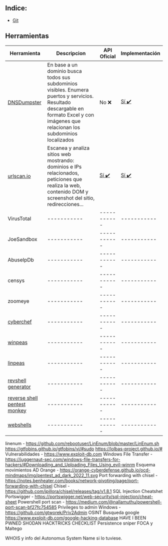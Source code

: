 ## Indice:
- [Git](https://github.com/Mueltex/cheatsheets/blob/main/git-cheat-sheet.pdf)

## Herramientas
| Herramienta      | Descripcion | API Oficial | Implementación|
| ----------- | ----------- | ----------- | ----------- |
| [DNSDumpster](https://dnsdumpster.com/)      | En base a un dominio busca todos sus subdominios visibles. Enumera puertos y servicios. Resultado descargable en formato Excel y con imágenes que relacionan los subdominios localizados       | No ❌ | [Sí ✔️](https://github.com/PaulSec/API-dnsdumpster.com) |
| [urlscan.io](https://urlscan.io/)      | Escanea y analiza sitios web mostrando: dominios e IPs relacionados, peticiones que realiza la web, contenido DOM y screenshot del sitio, redirecciones...       | [Sí ✔️](https://urlscan.io/docs/api/) | [Sí ✔️](https://urlscan.io/docs/integrations/) |
| VirusTotal | ----------- | ----------- | ----------- |
| JoeSandbox | ----------- | ----------- | ----------- |
| AbuseIpDb | ----------- | ----------- | ----------- |
| censys | ----------- | ----------- | ----------- |
| zoomeye | ----------- | ----------- | ----------- |
| [cyberchef](https://gchq.github.io/CyberChef/) | ----------- | ----------- | ----------- |
| [winpeas](https://github.com/carlospolop/PEASS-ng/tree/master/winPEAS) | ----------- | ----------- | ----------- |
| [linpeas](https://github.com/carlospolop/PEASS-ng/tree/master/linPEAS) | ----------- | ----------- | ----------- |
| [revshell generator](https://www.revshells.com/) | ----------- | ----------- | ----------- |
| [reverse shell pentest monkey](https://pentestmonkey.net/cheat-sheet/shells/reverse-shell-cheat-sheet) | ----------- | ----------- | ----------- |
| [webshells](https://github.com/BlackArch/webshells/tree/master/php) | ----------- | ----------- | ----------- |
linenum - https://github.com/rebootuser/LinEnum/blob/master/LinEnum.sh
https://gtfobins.github.io/gtfobins/vi/#sudo
https://lolbas-project.github.io/#
Vulnerabilidades - https://www.exploit-db.com
Windows File Transfer - https://juggernaut-sec.com/windows-file-transfers-for-hackers/#Downloading_and_Uploading_Files_Using_evil-winrm
Esquema movimientos AD Orange - https://orange-cyberdefense.github.io/ocd-mindmaps/img/pentest_ad_dark_2022_11.svg
Port forwarding with chisel - https://notes.benheater.com/books/network-pivoting/page/port-forwarding-with-chisel
Chisel - https://github.com/jpillora/chisel/releases/tag/v1.8.1
SQL Injection Cheatshet Portswigger - https://portswigger.net/web-security/sql-injection/cheat-sheet
Powershell port scan - https://medium.com/@nallamuthu/powershell-port-scan-bf27fc754585
Privileges to admin Windows - https://github.com/gtworek/Priv2Admin
OSINT
Busqueda google https://www.exploit-db.com/google-hacking-database
HAVE I BEEN PWNED
SHODAN
HACKTRICKS CHECKLIST
Persistence sniper
FOCA y Maltego

WHOIS y info del Autonomus System Name si lo tuviese.
